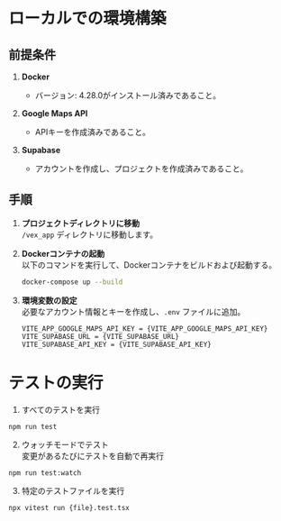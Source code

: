 # ローカルでの環境構築

## 前提条件

1. **Docker**  
   - バージョン: 4.28.0がインストール済みであること。

2. **Google Maps API**  
   - APIキーを作成済みであること。

3. **Supabase**  
   - アカウントを作成し、プロジェクトを作成済みであること。

## 手順

1. **プロジェクトディレクトリに移動**  
   `/vex_app` ディレクトリに移動します。

2. **Dockerコンテナの起動**  
   以下のコマンドを実行して、Dockerコンテナをビルドおよび起動する。

   ```bash
   docker-compose up --build
   ```

3. **環境変数の設定**  
   必要なアカウント情報とキーを作成し、`.env` ファイルに追加。

   ```env
   VITE_APP_GOOGLE_MAPS_API_KEY = {VITE_APP_GOOGLE_MAPS_API_KEY}
   VITE_SUPABASE_URL = {VITE_SUPABASE_URL}
   VITE_SUPABASE_API_KEY = {VITE_SUPABASE_API_KEY}
   ```

# テストの実行

1. すべてのテストを実行
```
npm run test
```

2. ウォッチモードでテスト<br>
変更があるたびにテストを自動で再実行
```
npm run test:watch
```

3. 特定のテストファイルを実行
```
npx vitest run {file}.test.tsx
```